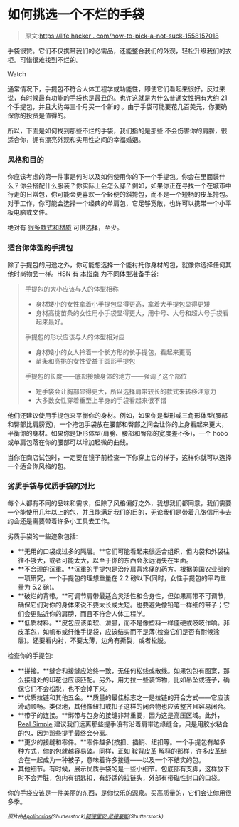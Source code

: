 # 如何挑选一个不烂的手袋

> 原文:[https://life hacker . com/how-to-pick-a-not-suck-1558157018](https://lifehacker.com/how-to-pick-a-handbag-that-doesnt-suck-1558157018)

手袋很赞。它们不仅携带我们的必需品，还能整合我们的外观，轻松升级我们的衣柜。可惜很难找到不烂的。

Watch

通常情况下，手提包不符合人体工程学或功能性，即使它们看起来很好。反过来说，有时候最有功能的手袋也是最丑的。也许这就是为什么普通女性拥有大约 21 个手提包，并且大约每三个月买一个新的 。由于手袋可能要花几百美元，你要确保你的投资是值得的。

所以，下面是如何找到那些不烂的手袋，我们指的是那些:不会伤害你的肩膀，很适合你，拥有漂亮外观和实用性之间的幸福婚姻。

### 风格和目的

你应该考虑的第一件事是何时以及如何使用你的下一个手提包。你会在里面装什么？你会搭配什么服装？你实际上会怎么穿？例如，如果你正在寻找一个在城市中行走的日常包，你可能会更喜欢一个轻便的斜挎包，而不是一个短柄的皮革挎包。对于工作，你可能会选择一个经典的单肩包，它足够宽敞，也许可以携带一个小平板电脑或文件。

绝对有 [很多款式和材质](http://infographics.idlelist.com/2013/05/29/the-ultimate-bag-fashion-vocabulary/) 可供选择，至少。

### 适合你体型的手提包

除了手提包的用途之外，你可能想选择一个能衬托你身材的包，就像你选择任何其他时尚物品一样。HSN 有 [本指南](http://www.hsn.com/article/fit-guide-handbag-guide/1056?nolnav=1) 为不同体型准备手袋:

> 手提包的大小应该与人的体型相称
> 
> *   身材矮小的女性拿着小手提包显得更高，拿着大手提包显得更矮
> *   身材高挑苗条的女性用小手袋显得更大，用中号、大号和超大号手袋看起来最好。
> 
> 手提包的形状应该与人的体型相对应
> 
> *   身材矮小的女人拎着一个长方形的长手提包，看起来更高
> *   苗条和高挑的女性受益于圆形手提包
> 
> 手提包的长度——底部接触身体的地方——强调了这个部位
> 
> *   短手袋会让胸部显得更大，所以选择肩带较长的款式来转移注意力
> *   大多数女性穿着垂至上半身的手袋看起来很不错

他们还建议使用手提包来平衡你的身材。例如，如果你是梨形或三角形体型(腰部和臀部比肩膀宽)，一个挎包手袋放在腰部和臀部之间会让你的上身看起来更大，平衡你的身材。如果你是矩形体型(肩膀、腰部和臀部的宽度差不多)，一个 hobo 或单肩包落在你的腰部可以增加轻微的曲线。

当你在商店试包时，一定要在镜子前检查一下你穿上它的样子，这样你就可以选择一个适合你风格的包。

### 劣质手袋与优质手袋的对比

每个人都有不同的品味和需求，但除了风格偏好之外，我想我们都同意，我们需要一个能使用几年以上的包，并且能满足我们的目的，无论我们是带着几张信用卡去约会还是需要带着许多小工具去工作。

劣质手袋的一些迹象包括:

*   **无用的口袋或过多的隔层。**它们可能看起来很适合组织，但内袋和外袋往往不够大，或者可能太大，以至于你的东西会永远消失在里面。
*   **不合理的沉重。**沉重的手提包是治疗肩背疼痛的药方。根据美国农业部的一项研究，一个手提包的理想重量在 2.2 磅以下(同时，女性手提包的平均重量为 5.2 磅)。
*   **破烂的背带。**可调节肩带最适合灵活性和合身性，但如果肩带不可调节，确保它们对你的身体来说不要太长或太短。也要避免像铅笔一样细的带子；它们会更贴近你的肩膀，而且不符合人体工程学。
*   **低质材料。**皮包应该柔软、滑腻，而不是像塑料一样僵硬或吱吱作响。非皮革包，如帆布或纤维手提袋，应该结实而不是薄(检查它们是否有耐候涂层)。还要看内衬，不要太薄，边角有撕裂，或者松脱。

检查你的手提包:

*   **拼接。**缝合和接缝应始终一致，无任何松线或散线。如果包包有图案，那么接缝处的印花也应该匹配。另外，用力拉一些装饰物，比如吊坠或链子，确保它们不会松脱，也不会掉下来。
*   **优质拉链和其他五金。**质量的最佳标志之一是拉链的开合方式——它应该滑动顺畅。类似地，其他像纽扣或扣子这样的闭合物也应该整齐且容易闭合。
*   **带子的连接。**绑带与包身的接缝非常重要，因为这是高压区域。此外， [Real Simple](http://www.realsimple.com/beauty-fashion/shoes-accessories/handbags/choosing-caring-handbag-10000001532824/) 建议我们远离那些提手没有沿着肩带边缘缝合，只是用胶水粘合的包，因为那些提手最终会分离。
*   **更少的接缝和零件。**零件越多(按扣、插销、纽扣等。一个手提包有越多种方式，你的包就越容易破。同样，正如 [鞍背皮革](http://www.saddlebackleather.com/Quality-Built-to-Last) 解释的那样，许多皮革缝合在一起成为一种被子，意味着许多接缝——以及一个不结实的包。
*   其他细节。有时候，展示优质手袋的是一些小细节。包底部有支脚，这样放下时不会弄脏，包内有钥匙扣，有舒适的拉链头，外部有带磁性封口的口袋。

你的手袋应该是一件美丽的东西，是你快乐的源泉。买高质量的，它们会让你用很多季。

*<small>照片由</small>*[*<small>Apolinarias</small>*](http://www.shutterstock.com/pic.mhtml?id=113829919&src=id)*<small>(Shutterstock)</small>*[*<small>阿德里安·尼德豪斯</small>*](http://www.shutterstock.com/pic.mhtml?id=154497707&src=id)*<small>(Shutterstock)</small>*<small></small>